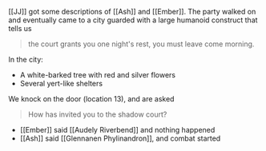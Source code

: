 [[JJ]] got some descriptions of [[Ash]] and [[Ember]].
The party walked on and eventually came to a city guarded with a large humanoid construct that tells us
> the court grants you one night's rest, you must leave come morning.

In the city:
* A white-barked tree with red and silver flowers
* Several yert-like shelters

We knock on the door (location 13), and are asked
> How has invited you to the shadow court?

* [[Ember]] said [[Audely Riverbend]] and nothing happened
* [[Ash]] said [[Glennanen Phylinandron]], and combat started